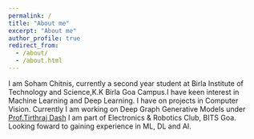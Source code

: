 ```yaml
---
permalink: /
title: "About me"
excerpt: "About me"
author_profile: true
redirect_from: 
  - /about/
  - /about.html
---
```


I am Soham Chitnis, currently a second year student at Birla Institute of Technology and Science,K.K Birla Goa Campus.I have keen interest in Machine Learning and Deep Learning. I have on projects in Computer Vision. Currently I am working on Deep Graph Generative Models under [Prof.Tirthraj Dash](https://tirtharajdash.github.io/) I am part of Electronics & Robotics Club, BITS Goa. Looking foward to gaining experience in ML, DL and AI. 

